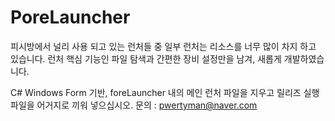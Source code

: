 # PoreLauncher
피시방에서 널리 사용 되고 있는 런처들 중 일부 런처는 리소스를 너무 많이 차지 하고 있습니다. 
런처 핵심 기능인 파일 탐색과 간편한 장비 설정만을 남겨, 새롭게 개발하였습니다.

C# Windows Form 기반, foreLauncher 내의 메인 런처 파일을 지우고 릴리즈 실행 파일을 어거지로 끼워 넣으십시오.
문의 : pwertyman@naver.com

